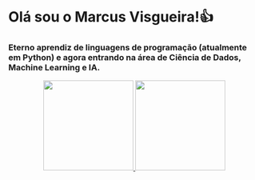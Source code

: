 # Olá sou o Marcus Visgueira!👍 
### Eterno aprendiz de linguagens de programação (atualmente em Python) e agora entrando na área de Ciência de Dados, Machine Learning e IA.

<div align="center">
  <a href="https://github.com/visgueira">
  <img height="180em" src="https://github-readme-stats.vercel.app/api?username=visgueira&show_icons=true&theme=dracula&include_all_commits=true&count_private=true"/>
  <img height="180em" src="https://github-readme-stats.vercel.app/api/top-langs/?username=visgueira&layout=compact&langs_count=7&theme=dracula"/>
</div>



<!--
**visgueira/visgueira** is a ✨ _special_ ✨ repository because its `README.md` (this file) appears on your GitHub profile.

Here are some ideas to get you started:

- 🔭 I’m currently working on ...
- 🌱 I’m currently learning ...
- 👯 I’m looking to collaborate on ...
- 🤔 I’m looking for help with ...
- 💬 Ask me about ...
- 📫 How to reach me: ...
- 😄 Pronouns: ...
- ⚡ Fun fact: ...
-->
